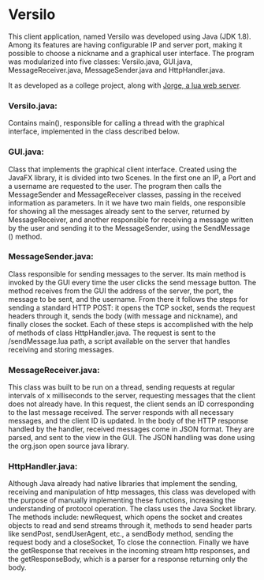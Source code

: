 # Versilo
This client application, named Versilo was developed using Java (JDK 1.8). Among its features are having configurable IP and server port, making it possible to choose a nickname and a graphical user interface. The program was modularized into five classes: Versilo.java, GUI.java, MessageReceiver.java, MessageSender.java and HttpHandler.java. 

It as developed as a college project, along with [Jorge, a lua web server](https://github.com/vbustamante/jorge).

### Versilo.java: 
Contains main(), responsible for calling a thread with the graphical interface, implemented in the class described below.
 
### GUI.java: 
Class that implements the graphical client interface. Created using the JavaFX library, it is divided into two Scenes. In the first one an IP, a Port and a username are requested to the user. The program then calls the MessageSender and MessageReceiver classes, passing in the received information as parameters. In it we have two main fields, one responsible for showing all the messages already sent to the server, returned by MessageReceiver, and another responsible for receiving a message written by the user and sending it to the MessageSender, using the SendMessage () method.
 
### MessageSender.java: 
Class responsible for sending messages to the server. Its main method is invoked by the GUI every time the user clicks the send message button. The method receives from the GUI the address of the server, the port, the message to be sent, and the username. From there it follows the steps for sending a standard HTTP POST: it opens the TCP socket, sends the request headers through it, sends the body (with message and nickname), and finally closes the socket. Each of these steps is accomplished with the help of methods of class HttpHandler.java. The request is sent to the /sendMessage.lua path, a script available on the server that handles receiving and storing messages.
 
### MessageReceiver.java: 
This class was built to be run on a thread, sending requests at regular intervals of x milliseconds to the server, requesting messages that the client does not already have. In this request, the client sends an ID corresponding to the last message received. The server responds with all necessary messages, and the client ID is updated. In the body of the HTTP response handled by the handler, received messages come in JSON format. They are parsed, and sent to the view in the GUI. The JSON handling was done using the org.json open source java library.
 
### HttpHandler.java: 
Although Java already had native libraries that implement the sending, receiving and manipulation of http messages, this class was developed with the purpose of manually implementing these functions, increasing the understanding of protocol operation. The class uses the Java Socket library. The methods include: newRequest, which opens the socket and creates objects to read and send streams through it, methods to send header parts like sendPost, sendUserAgent, etc., a sendBody method, sending the request body and a closeSocket, To close the connection. Finally we have the getResponse that receives in the incoming stream http responses, and the getResponseBody, which is a parser for a response returning only the body.
